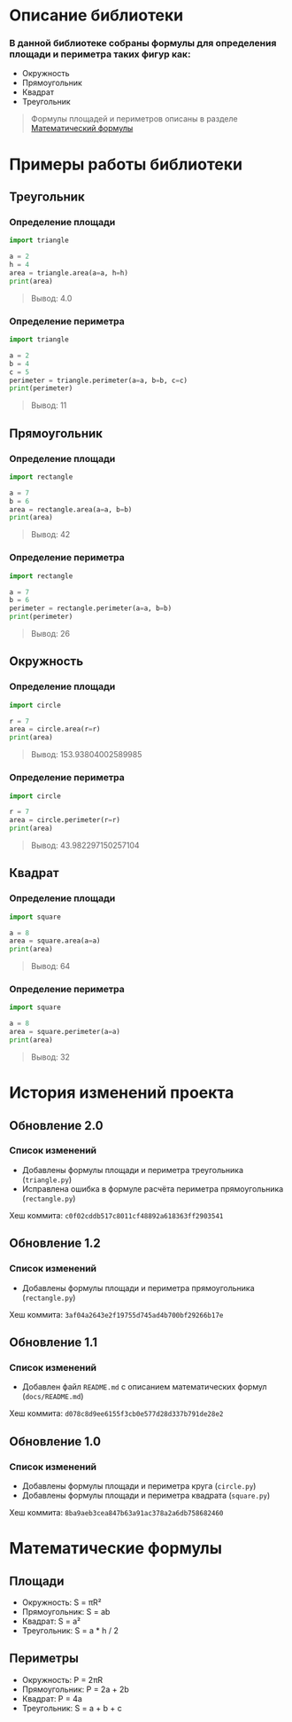 # Описание библиотеки

### В данной библиотеке собраны формулы для определения площади и периметра таких фигур как:

- Окружность
- Прямоугольник
- Квадрат
- Треугольник

> Формулы площадей и периметров описаны в разделе [Математический формулы](#математические-формулы)



# Примеры работы библиотеки

## Треугольник

### Определение площади
```python
import triangle

a = 2
h = 4
area = triangle.area(a=a, h=h)
print(area)
```

> Вывод: 4.0

### Определение периметра
```python
import triangle

a = 2
b = 4
c = 5
perimeter = triangle.perimeter(a=a, b=b, c=c)
print(perimeter)
```

> Вывод: 11

## Прямоугольник

### Определение площади
```python
import rectangle

a = 7
b = 6
area = rectangle.area(a=a, b=b)
print(area)
```

> Вывод: 42


### Определение периметра
```python
import rectangle

a = 7
b = 6
perimeter = rectangle.perimeter(a=a, b=b)
print(perimeter)
```

> Вывод: 26


## Окружность

### Определение площади
```python
import circle

r = 7
area = circle.area(r=r)
print(area)
```

> Вывод: 153.93804002589985


### Определение периметра
```python
import circle

r = 7
area = circle.perimeter(r=r)
print(area)
```

> Вывод: 43.982297150257104


## Квадрат

### Определение площади
```python
import square

a = 8
area = square.area(a=a)
print(area)
```

> Вывод: 64


### Определение периметра
```python
import square

a = 8
area = square.perimeter(a=a)
print(area)
```

> Вывод: 32



# История изменений проекта

## Обновление 2.0

### Список изменений

- Добавлены формулы площади и периметра треугольника (`triangle.py`)
- Исправлена ошибка в формуле расчёта периметра прямоугольника (`rectangle.py`) 

Хеш коммита: `c0f02cddb517c8011cf48892a618363ff2903541`


## Обновление 1.2

### Список изменений

- Добавлены формулы площади и периметра прямоугольника (`rectangle.py`)

Хеш коммита: `3af04a2643e2f19755d745ad4b700bf29266b17e`

## Обновление 1.1

### Список изменений

- Добавлен файл `README.md` с описанием математических формул (`docs/README.md`)

Хеш коммита: `d078c8d9ee6155f3cb0e577d28d337b791de28e2`

## Обновление 1.0

### Список изменений

- Добавлены формулы площади и периметра круга (`circle.py`)
- Добавлены формулы площади и периметра квадрата (`square.py`)

Хеш коммита: `8ba9aeb3cea847b63a91ac378a2a6db758682460`



# Математические формулы
## Площади
- Окружность: S = πR²
- Прямоугольник: S = ab
- Квадрат: S = a²
- Треугольник: S = a * h / 2

## Периметры
- Окружность: P = 2πR
- Прямоугольник: P = 2a + 2b
- Квадрат: P = 4a
- Треугольник: S = a + b + c
